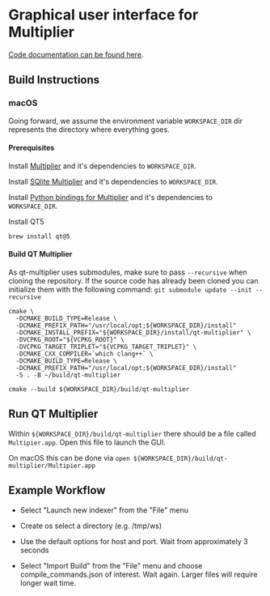 # Graphical user interface for Multiplier

[Code documentation can be found here](https://upgraded-potato-g33zzjm.pages.github.io/).

## Build Instructions 

### macOS 

Going forward, we assume the environment variable `WORKSPACE_DIR` dir represents
the directory where everything goes.

#### Prerequisites 

Install [Multiplier](https://github.com/trailofbits/multiplier) and it's dependencies to `WORKSPACE_DIR`.

Install [SQlite Multiplier](https://github.com/trailofbits/sqlite-multiplier) and it's dependencies to `WORKSPACE_DIR`.

Install [Python bindings for Multiplier](https://github.com/trailofbits/py-multiplier) and it's dependencies to `WORKSPACE_DIR`.

Install QT5

```shell
brew install qt@5
```

#### Build QT Multiplier


As qt-multiplier uses submodules, make sure to pass `--recursive` when cloning the repository. If the source code has already been cloned you can initialize them with the following command: `git submodule update --init --recursive`


```shell
cmake \
  -DCMAKE_BUILD_TYPE=Release \
  -DCMAKE_PREFIX_PATH="/usr/local/opt;${WORKSPACE_DIR}/install"
  -DCMAKE_INSTALL_PREFIX="${WORKSPACE_DIR}/install/qt-multiplier" \
  -DVCPKG_ROOT="${VCPKG_ROOT}" \
  -DVCPKG_TARGET_TRIPLET="${VCPKG_TARGET_TRIPLET}" \
  -DCMAKE_CXX_COMPILER=`which clang++` \
  -DCMAKE_BUILD_TYPE=Release \
  -DCMAKE_PREFIX_PATH="/usr/local/opt;${WORKSPACE_DIR}/install"
  -S . -B ~/build/qt-multiplier
  
cmake --build ${WORKSPACE_DIR}/build/qt-multiplier

```

## Run QT Multiplier

Within `${WORKSPACE_DIR}/build/qt-multiplier` there should be a file called `Multipier.app`. Open this file to launch the GUI.

On macOS this can be done via `open ${WORKSPACE_DIR}/build/qt-multiplier/Multipier.app`

## Example Workflow

- Select "Launch new indexer" from the "File" menu

- Create os select a directory (e.g. /tmp/ws)

- Use the default options for host and port. Wait from approximately 3 seconds

- Select "Import Build" from the "File" menu and choose compile_commands.json of interest. Wait again. Larger files will require longer wait time.
